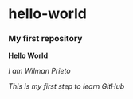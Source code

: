 # hello-world
### My first repository

**Hello World**

*I am Wilman Prieto*

*This is my first step to learn GitHub*
